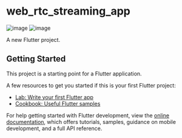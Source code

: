 # web_rtc_streaming_app
![image](https://user-images.githubusercontent.com/117461048/216621721-c5aafc10-dbc7-41a1-a907-c4ea52d6ef9a.png)
![image](https://user-images.githubusercontent.com/117461048/216621819-e0f51bb9-00cd-47d0-b9e4-9c74811b3c5c.png)

A new Flutter project.

## Getting Started

This project is a starting point for a Flutter application.

A few resources to get you started if this is your first Flutter project:

- [Lab: Write your first Flutter app](https://docs.flutter.dev/get-started/codelab)
- [Cookbook: Useful Flutter samples](https://docs.flutter.dev/cookbook)

For help getting started with Flutter development, view the
[online documentation](https://docs.flutter.dev/), which offers tutorials,
samples, guidance on mobile development, and a full API reference.
